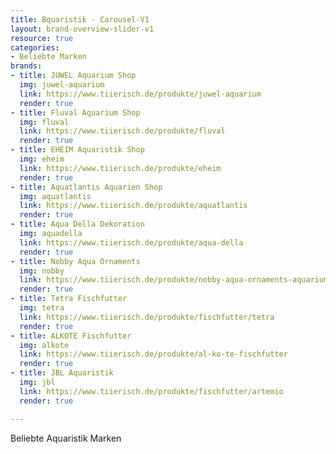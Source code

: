 ```yaml
---
title: Bquaristik - Carousel-V1
layout: brand-overview-slider-v1
resource: true
categories:
- Beliebte Marken
brands:
- title: JUWEL Aquarium Shop
  img: juwel-aquarium
  link: https://www.tiierisch.de/produkte/juwel-aquarium
  render: true
- title: Fluval Aquarium Shop
  img: fluval
  link: https://www.tiierisch.de/produkte/fluval
  render: true
- title: EHEIM Aquaristik Shop
  img: eheim
  link: https://www.tiierisch.de/produkte/eheim
  render: true
- title: Aquatlantis Aquarien Shop
  img: aquatlantis
  link: https://www.tiierisch.de/produkte/aquatlantis
  render: true
- title: Aqua Della Dekoration
  img: aquadella
  link: https://www.tiierisch.de/produkte/aqua-della
  render: true
- title: Nobby Aqua Ornaments
  img: nobby
  link: https://www.tiierisch.de/produkte/nobby-aqua-ornaments-aquarium-deko
  render: true
- title: Tetra Fischfutter
  img: tetra
  link: https://www.tiierisch.de/produkte/fischfutter/tetra
  render: true
- title: ALKOTE Fischfutter
  img: alkote
  link: https://www.tiierisch.de/produkte/al-ko-te-fischfutter
  render: true
- title: JBL Aquaristik
  img: jbl
  link: https://www.tiierisch.de/produkte/fischfutter/artemio
  render: true

---
```

Beliebte Aquaristik Marken